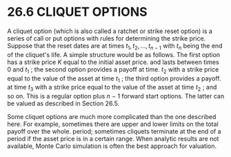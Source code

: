 # 26.6  CLIQUET OPTIONS  

A cliquet option (which is also called a ratchet or strike reset option) is a series of call or put options with rules for determining the strike price. Suppose that the reset dates are at times $t_{1},t_{2},\ldots,t_{n-1}$ with $t_{n}$ being the end of the cliquet's life. A simple structure would be as follows. The first option has a strike price $K$ equal to the initial asset price. and lasts between times 0 and $t_{1}$ ; the second option provides a payoff at time. $t_{2}$ with a strike price equal to the value of the asset at time $t_{1}$ ; the third option provides a payoff. at time $t_{3}$ with a strike price equal to the value of the asset at time $t_{2}$ ; and so on. This is a regular option plus $n\mathrm{~-~}1$ forward start options. The latter can be valued as described in Section 26.5.  

Some cliquet options are much more complicated than the one described here. For example, sometimes there are upper and lower limits on the total payoff over the whole. period; sometimes cliquets terminate at the end of a period if the asset price is in a certain range. When analytic results are not available, Monte Carlo simulation is often the best approach for valuation.  
